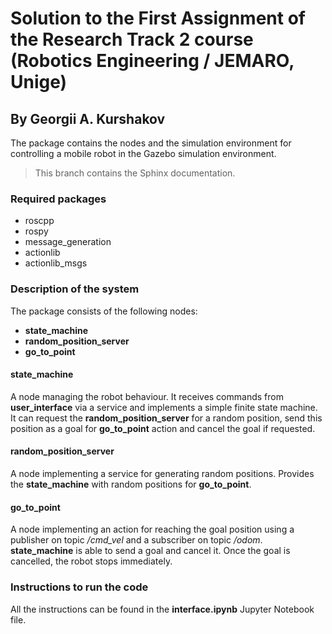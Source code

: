 # Solution to the First Assignment of the Research Track 2 course (Robotics Engineering / JEMARO, Unige)

## By Georgii A. Kurshakov

The package contains the nodes and the simulation environment for controlling a mobile robot in the Gazebo simulation environment.
> This branch contains the Sphinx documentation.

### Required packages

-  roscpp
-  rospy
-  message_generation
-  actionlib
-  actionlib_msgs

### Description of the system

The package consists of the following nodes:

- **state_machine**
- **random_position_server**
- **go_to_point**

#### state_machine

A node managing the robot behaviour. 
It receives commands from **user_interface** via a service and implements a simple finite state machine.
It can request the **random_position_server** for a random position, send this position as a goal
for **go_to_point** action and cancel the goal if requested.

#### random_position_server

A node implementing a service for generating random positions. 
Provides the **state_machine** with random positions for **go_to_point**.

#### go_to_point

A node implementing an action for reaching the goal position using a publisher on topic */cmd_vel* and a subscriber on topic */odom*.
**state_machine** is able to send a goal and cancel it. Once the goal is cancelled, the robot stops immediately.

### Instructions to run the code

All the instructions can be found in the **interface.ipynb** Jupyter Notebook file.
